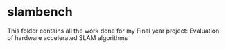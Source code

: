 # slambench

This folder contains all the work done for my Final year project: Evaluation of hardware accelerated SLAM algorithms
